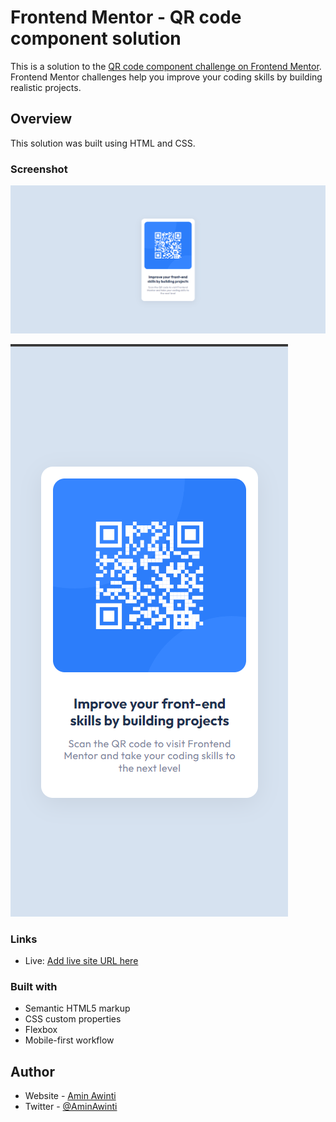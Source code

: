 # Frontend Mentor - QR code component solution

This is a solution to the [QR code component challenge on Frontend Mentor](https://www.frontendmentor.io/challenges/qr-code-component-iux_sIO_H).
Frontend Mentor challenges help you improve your coding skills by building realistic projects.

## Overview

This solution was built using HTML and CSS.

### Screenshot

![Desktop Design](./desktop-screenshot.png)

![Mobile Design](./mobile-screenshot.png)

### Links

- Live: [Add live site URL here](https://your-live-site-url.com)

### Built with

- Semantic HTML5 markup
- CSS custom properties
- Flexbox
- Mobile-first workflow

## Author

- Website - [Amin Awinti](https://www.linkedin.com/in/aminawinti/)
- Twitter - [@AminAwinti](https://twitter.com/AminAwinti)
